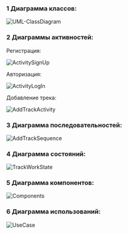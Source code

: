 
### 1 Диаграмма классов:

![UML-ClassDiagram](./Classes/Classes.png)

### 2 Диаграммы активностей:

Регистрация: 

![ActivitySignUp](./Activities/ActivitySignUp.png)

Авторизация: 

![ActivityLogIn](./Activities/ActivityLogIn.png)

Добавление трека: 

![AddTrackActivity](./Activities/AddTrackActivity.png)

### 3 Диаграмма последовательностей:

![AddTrackSequence](./Sequences/AddTrackSequence.png)

### 4 Диаграмма состояний:

![TrackWorkState](./States/TrackWorkState.png)

### 5 Диаграмма компонентов:

![Components](./Components/Components.png)

### 6 Диаграмма использований:

![UseCase](./UseCase/UseCase.png)